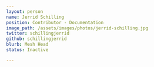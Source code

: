 ```yaml
---
layout: person
name: Jerrid Schilling
position: Contributor - Documentation
image_path: /assets/images/photos/jerrid-schilling.jpg
twitter: schillingjerrid
github: schillingjerrid
blurb: Mesh Head
status: Inactive

---
```

